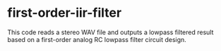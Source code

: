 # first-order-iir-filter
This code reads a stereo WAV file and outputs a lowpass filtered result based on a first-order analog RC lowpass filter circuit design.

